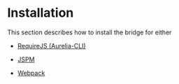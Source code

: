 # Installation

This section describes how to install the bridge for either

* [RequireJS \(Aurelia-CLI\)](/installation/aurelia-cli.md)

* [JSPM](/installation/jspm.md)

* [Webpack](/installation/webpack.md)

